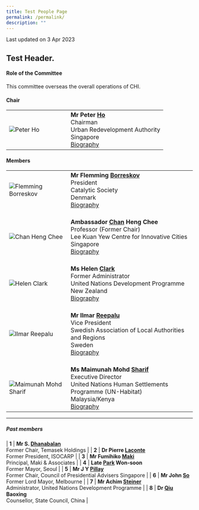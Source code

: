 ```yaml
---
title: Test People Page
permalink: /permalink/
description: ""
---
```


<p class="right-side-updated">Last updated on 3 Apr 2023</p>


Test Header.
---

#### **Role of the Committee**

This committee overseas the overall operations of CHI.

#### **Chair**

<table cellpadding="10" border="0" style="width: 100%;">
<tbody>
<tr>
<td style="width: 150px;"><img alt="Peter Ho" src="/images/jury/peter-ho.png"></td>
<td><strong>Mr Peter <u>Ho</u></strong><br>Chairman<br>Urban Redevelopment Authority<br>Singapore<br><a href="/peter-ho/">Biography</a></td>
</tr>
</tbody>
</table>

#### **Members**

<table cellpadding="10" border="0" style="width: 100%;">
<tbody>
<tr>
<td style="width: 150px;"><img alt="Flemming Borreskov" src="/images/jury/flemming-borreskov.png"><br></td>
<td><strong>Mr Flemming <u>Borreskov</u></strong><br>President<br>Catalytic Society<br>Denmark<br><a href="/flemming-borreskov/">Biography</a></td>
</tr>
<tr>
<td><br><img alt="Chan Heng Chee" src="/images/jury/chan-heng-chee.png"><br></td>
<td><br><strong>Ambassador <u>Chan</u> Heng Chee</strong><br>Professor (Former Chair)<br>Lee Kuan Yew Centre for Innovative Cities<br>Singapore<br><a href="/chan-heng-chee/">Biography</a></td>
</tr>
<tr>
<td><br><img alt="Helen Clark" src="/images/jury/helen-clark.png"><br></td>
<td><br><strong>Ms Helen <u>Clark</u> </strong><br>Former Administrator<br>United Nations Development Programme<br>New Zealand<br><a href="/helen-clark/">Biography</a></td>
</tr>
<tr>
<td><br><img alt="Ilmar Reepalu" src="/images/jury/ilmar-reepalu.png"><br></td>
<td><br><strong>Mr Ilmar <u>Reepalu</u></strong><br>Vice President<br>Swedish Association of Local Authorities and Regions<br>Sweden<br><a href="/ilmar-reepalu/">Biography</a></td>
</tr>
<tr>
<td><br><img alt="Maimunah Mohd Sharif" src="/images/jury/maimunah-mohd-sharif.png"><br></td>
<td><br><strong>Ms Maimunah Mohd <u>Sharif</u></strong><br>Executive Director<br>United Nations Human Settlements Programme (UN-Habitat)<br>Malaysia/Kenya<br><a href="/maimunah-mohd-sharif/">Biography</a></td>
</tr>
</tbody>
</table>

---

##### **Past members**

| **1** | **Mr S. <u>Dhanabalan</u>** <br> Former Chair, Temasek Holdings | 
| **2** | **Dr Pierre <u>Laconte</u>** <br> Former President, ISOCARP | 
| **3** | **Mr Fumihiko <u>Maki</u>** <br> Principal, Maki &amp; Associates | 
| **4** | **Late <u>Park</u> Won-soon** <br> Former Mayor, Seoul |
| **5** | **Mr J Y <u>Pillay</u>** <br> Former Chair, Council of Presidential Advisers Singapore | 
| **6** | **Mr John <u>So</u>** <br> Former Lord Mayor, Melbourne | 
| **7** | **Mr Achim <u>Steiner</u>** <br> Administrator, United Nations Development Programme |
| **8** | **Dr <u>Qiu</u> Baoxing** <br> Counsellor, State Council, China |